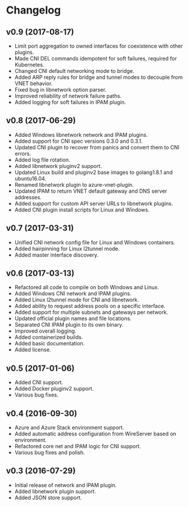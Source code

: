 # Changelog

## v0.9 (2017-08-17)
- Limit port aggregation to owned interfaces for coexistence with other plugins.
- Made CNI DEL commands idempotent for soft failures, required for Kubernetes.
- Changed CNI default networking mode to bridge.
- Added ARP reply rules for bridge and tunnel modes to decouple from VNET behavior.
- Fixed bug in libnetwork option parser.
- Improved reliability of network failure paths.
- Added logging for soft failures in IPAM plugin.

## v0.8 (2017-06-29)
- Added Windows libnetwork network and IPAM plugins.
- Added support for CNI spec versions 0.3.0 and 0.3.1.
- Updated CNI plugin to recover from panics and convert them to CNI errors.
- Added log file rotation.
- Added libnetwork pluginv2 support.
- Updated Linux build and pluginv2 base images to golang1.8.1 and ubuntu16.04.
- Renamed libnetwork plugin to azure-vnet-plugin.
- Updated IPAM to return VNET default gateway and DNS server addresses.
- Added support for custom API server URLs to libnetwork plugins.
- Added CNI plugin install scripts for Linux and Windows.

## v0.7 (2017-03-31)
- Unified CNI network config file for Linux and Windows containers.
- Added hairpinning for Linux l2tunnel mode.
- Added master interface discovery.

## v0.6 (2017-03-13)
- Refactored all code to compile on both Windows and Linux.
- Added Windows CNI network and IPAM plugins.
- Added Linux l2tunnel mode for CNI and libnetwork.
- Added ability to request address pools on a specific interface.
- Added support for multiple subnets and gateways per network.
- Updated official plugin names and file locations.
- Separated CNI IPAM plugin to its own binary.
- Improved overall logging.
- Added containerized builds.
- Added basic documentation.
- Added license.

## v0.5 (2017-01-06)
- Added CNI support.
- Added Docker pluginv2 support.
- Various bug fixes.

## v0.4 (2016-09-30)
- Azure and Azure Stack environment support.
- Added automatic address configuration from WireServer based on environment.
- Refactored core net and IPAM logic for CNI support.
- Various bug fixes and polish.

## v0.3 (2016-07-29)
- Initial release of network and IPAM plugin.
- Added libnetwork plugin support.
- Added JSON store support.
